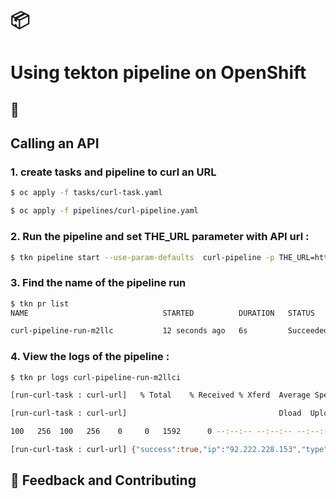 # 📦 
# Using tekton pipeline on OpenShift

## 🚀 
## Calling an API

### 1. create tasks and pipeline to curl an URL

```bash
$ oc apply -f tasks/curl-task.yaml

$ oc apply -f pipelines/curl-pipeline.yaml
```

### 2. Run the pipeline and set THE_URL parameter with API url :

```bash
$ tkn pipeline start --use-param-defaults  curl-pipeline -p THE_URL=https://api.my-ip.io/v2/ip.json
```

### 3. Find the name of the pipeline run

```bash
$ tkn pr list
NAME                              STARTED          DURATION   STATUS

curl-pipeline-run-m2llc           12 seconds ago   6s         Succeeded
```
### 4. View the logs of the pipeline :

```bash
$ tkn pr logs curl-pipeline-run-m2llci

[run-curl-task : curl-url]   % Total    % Received % Xferd  Average Speed   Time    Time     Time  Current

[run-curl-task : curl-url]                                  Dload  Upload   Total   Spent    Left  Speed

100   256  100   256    0     0   1592      0 --:--:-- --:--:-- --:--:--  1590

[run-curl-task : curl-url] {"success":true,"ip":"92.222.228.153","type":"IPv4","country":{"code":"FR","name":"France"},"region":"Paris","city":"Paris","location":{"lat":48.8558,"lon":2.3494},"timeZone":"Europe/Paris","asn":{"number":16276,"name":"OVH SAS","network":"92.222.0.0/16"}}
```

## 💭 Feedback and Contributing

